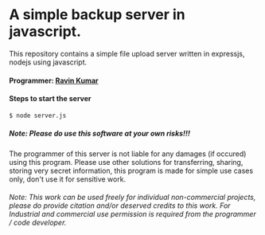 # A simple backup server in javascript.

This repository contains a simple file upload server written in expressjs, nodejs using javascript.
#### Programmer: [Ravin Kumar](http://mr-ravin.github.io)

#### Steps to start the server

```python
$ node server.js
```

##### Note: Please do use this software at your own risks!!!

The programmer of this server is not liable for any damages (if occured) using this program. Please use other solutions for transferring, sharing, storing very secret information, this program is made for simple use cases only, don't use it for sensitive work.

###### Note: This work can be used freely for individual non-commercial projects, please do provide citation and/or deserved credits to this work. For Industrial and commercial use permission is required from the programmer / code developer.
